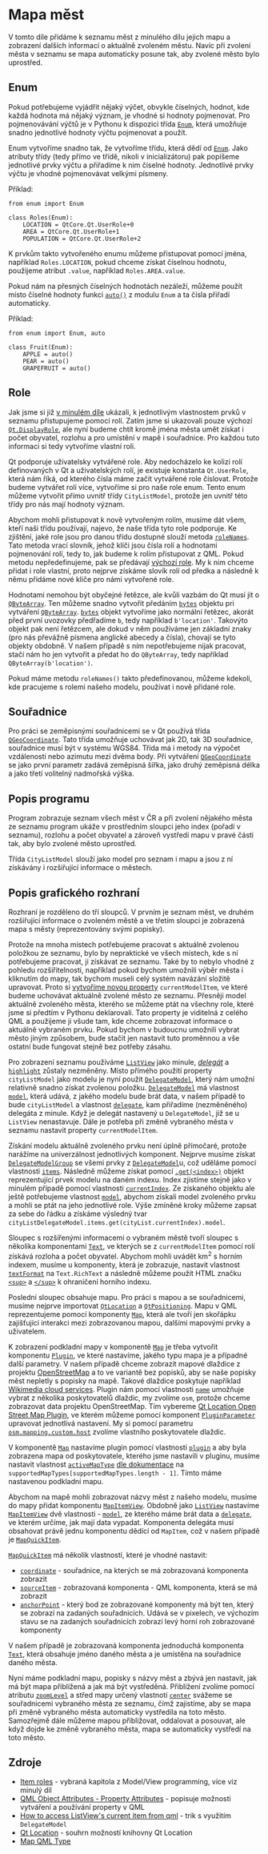 # Mapa měst

V tomto díle přidáme k seznamu měst z minulého dílu jejich mapu a zobrazení dalších informací o aktuálně zvoleném městu. Navíc při zvolení města v seznamu se mapa automaticky posune tak, aby zvolené město bylo uprostřed.

## Enum
Pokud potřebujeme vyjádřit nějaký výčet, obvykle číselných, hodnot, kde každá hodnota má nějaký význam, je vhodné si hodnoty pojmenovat. Pro pojmenovávání výčtů je v Pythonu k dispozici třída [`Enum`](https://docs.python.org/3/library/enum.html), která umožňuje snadno jednotlivé hodnoty výčtu pojmenovat a použít.

Enum vytvoříme snadno tak, že vytvoříme třídu, která dědí od [`Enum`](https://docs.python.org/3/library/enum.html). Jako atributy třídy (tedy přímo ve třídě, nikoli v inicializátoru) pak popíšeme jednotlivé prvky výčtu a přiřadíme k nim číselné hodnoty. Jednotlivé prvky výčtu je vhodné pojmenovávat velkými písmeny.

Příklad:

	from enum import Enum

	class Roles(Enum):
		LOCATION = QtCore.Qt.UserRole+0
		AREA = QtCore.Qt.UserRole+1
		POPULATION = QtCore.Qt.UserRole+2

K prvkům takto vytvořeného enumu můžeme přistupovat pomocí jména, například `Roles.LOCATION`, pokud chceme získat číselnou hodnotu, použijeme atribut `.value`, například `Roles.AREA.value`.  

Pokud nám na přesných číselných hodnotách nezáleží, můžeme použít místo číselné hodnoty funkci [`auto()`](https://docs.python.org/3/library/enum.html#enum.auto) z modulu `Enum` a ta čísla přiřadí automaticky.

Příklad:

	from enum import Enum, auto

	class Fruit(Enum):
		APPLE = auto()
		PEAR = auto()
		GRAPEFRUIT = auto()


## Role
Jak jsme si již [v minulém díle](../04_city_list/README.md) ukázali, k jednotlivým vlastnostem prvků v seznamu přistupujeme pomocí rolí. Zatím jsme si ukazovali pouze výchozí [`Qt.DisplayRole`](https://doc.qt.io/qtforpython/PySide2/QtCore/Qt.html#PySide2.QtCore.PySide2.QtCore.Qt.ItemDataRole), ale nyní budeme chtít kromě jména města umět získat i počet obyvatel, rozlohu a pro umístění v mapě i souřadnice. Pro každou tuto informaci si tedy vytvoříme vlastní roli.

Qt podporuje uživatelsky vytvářené role. Aby nedocházelo ke kolizi rolí definovaných v Qt a uživatelských rolí, je existuje konstanta `Qt.UserRole`, která nám říká, od kterého čísla máme začít vytvářené role číslovat. Protože budeme vytvářet rolí více, vytvoříme si pro naše role enum. Tento enum můžeme vytvořit přímo uvnitř třídy `CityListModel`, protože jen uvnitř této třídy pro nás mají hodnoty význam.

Abychom mohli přistupovat k nově vytvořeným rolím, musíme dát všem, kteří naši třídu používají, najevo, že naše třída tyto role podporuje. Ke zjištění, jaké role jsou pro danou třídu dostupné slouží metoda [`roleNames`](https://doc.qt.io/qtforpython/PySide2/QtCore/QAbstractItemModel.html#PySide2.QtCore.PySide2.QtCore.QAbstractItemModel.roleNames). Tato metoda vrací slovník, jehož klíči jsou čísla rolí a hodnotami pojmenování rolí, tedy to, jak budeme k rolím přistupovat z QML. Pokud metodu nepředefinujeme, pak se předávají [výchozí role](https://doc.qt.io/qtforpython/PySide2/QtCore/QAbstractItemModel.html#PySide2.QtCore.PySide2.QtCore.QAbstractItemModel.roleNames). My k nim chceme přidat i role vlastní, proto nejprve získáme slovík rolí od předka a následně k němu přidáme nové klíče pro námi vytvořené role.

Hodnotami nemohou být obyčejné řetězce, ale kvůli vazbám do Qt musí jít o [`QByteArray`](https://doc.qt.io/qtforpython/PySide2/QtCore/QByteArray.html?highlight=qbytearray#PySide2.QtCore.QByteArray). Ten můžeme snadno vytvořit předáním [`bytes`](https://docs.python.org/3/library/stdtypes.html#bytes) objektu pri vytváření [`QByteArray`](https://doc.qt.io/qtforpython/PySide2/QtCore/QByteArray.html?highlight=qbytearray#PySide2.QtCore.QByteArray). [`bytes`](https://docs.python.org/3/library/stdtypes.html#bytes) objekt vytvoříme jako normální řetězec, akorát před první uvozovky předřadíme `b`, tedy například `b'location'`. Takovýto objekt pak není řetězcem, ale dokud v něm používáme jen základní znaky (pro nás převážně písmena anglické abecedy a čísla), chovají se tyto objekty obdobně. V našem případě s ním nepotřebujeme nijak pracovat, stačí nám ho jen vytvořit a předat ho do `QByteArray`, tedy například `QByteArray(b'location')`.

Pokud máme metodu `roleNames()` takto předefinovanou, můžeme kdekoli, kde pracujeme s rolemi našeho modelu, používat i nově přidané role.

## Souřadnice
Pro práci se zeměpisnými souřadnicemi se v Qt používá třída [`QGeoCoordinate`](https://doc.qt.io/qtforpython/PySide2/QtPositioning/QGeoCoordinate.html). Tato třída umožňuje uchovávat jak 2D, tak 3D souřadnice, souřadnice musí být v systému WGS84. Třída má i metody na výpočet vzdálenosti nebo azimutu mezi dvěma body. Při vytváření [`QGeoCoordinate`](https://doc.qt.io/qtforpython/PySide2/QtPositioning/QGeoCoordinate.html) se jako první parametr zadává zeměpisná šířka, jako druhý zeměpisná délka a jako třetí volitelný nadmořská výška.

## Popis programu
Program zobrazuje seznam všech měst v ČR a při zvolení nějakého města ze seznamu program ukáže v prostředním sloupci jeho index (pořadí v seznamu), rozlohu a počet obyvatel a zároveň vystředí mapu v pravé části tak, aby bylo zvolené město uprostřed.

Třída `CityListModel` slouží jako model pro seznam i mapu a jsou z ní získávány i rozšiřující informace o městech.

## Popis grafického rozhraní
Rozhraní je rozděleno do tří sloupců. V prvním je seznam měst, ve druhém rozšiřující informace o zvoleném městě a ve třetím sloupci je zobrazená mapa s městy (reprezentovány svými popisky).

Protože na mnoha místech potřebujeme pracovat s aktuálně zvolenou položkou ze seznamu, bylo by nepraktické ve všech místech, kde s ní potřebujeme pracovat, ji získávat ze seznamu. Také by to nebylo vhodné z pohledu rozšiřitelnosti, například pokud bychom umožnili výběr města i kliknutím do mapy, tak bychom museli celý systém navázání složitě upravovat. Proto si [vytvoříme novou property](https://doc.qt.io/qt-5/qtqml-syntax-objectattributes.html#property-attributes) `currentModelItem`, ve které budeme uchovávat aktuálně zvolené město ze seznamu. Přesněji model aktuálně zvoleného města, kterého se můžeme ptát na všechny role, které jsme si předtím v Pythonu deklarovali. Tato property je viditelná z celého QML a použijeme ji všude tam, kde chceme zobrazovat informace o aktuálně vybraném prvku. Pokud bychom v budoucnu umožnili vybrat město jiným způsobem, bude stačit jen nastavit tuto proměnnou a vše ostatní bude fungovat stejně bez potřeby zásahu.

Pro zobrazení seznamu používáme [`ListView`](https://doc.qt.io/qtforpython/PySide2/QtPositioning/QGeoCoordinate.html) jako minule, [*delegát*](https://doc.qt.io/qtforpython/PySide2/QtPositioning/QGeoCoordinate.html) a [`highlight`](https://doc.qt.io/qtforpython/PySide2/QtPositioning/QGeoCoordinate.html) zůstaly nezměněny. Místo přímého použití property `cityListModel` jako modelu je nyní použit [`DelegateModel`](https://doc.qt.io/qt-5/qml-qtqml-models-delegatemodel.html), který nám umožní relativně snadno získat zvolenou položku. [`DelegateModel`](https://doc.qt.io/qt-5/qml-qtqml-models-delegatemodel.html) má vlastnost [`model`](https://doc.qt.io/qt-5/qml-qtqml-models-delegatemodel.html), která udává, z jakého modelu bude brát data, v našem případě to bude `cityListModel` a vlastnost [`delegate`](https://doc.qt.io/qt-5/qml-qtqml-models-delegatemodel.html), kam přiřadíme (nezměněného) delegáta z minule. Když je delegát nastavený u `DelegateModel`, již se u `ListView` nenastavuje. Dále je potřeba při změně vybraného města v seznamu nastavit property `currentModelItem`.

Získání modelu aktuálně zvoleného prvku není úplně přímočaré, protože narážíme na univerzálnost jednotlivých komponent. Nejprve musíme získat [`DelegateModelGroup`](https://doc.qt.io/qt-5/qml-qtqml-models-delegatemodelgroup.html) se všemi prvky z [`DelegateModel`](https://doc.qt.io/qt-5/qml-qtqml-models-delegatemodel.html)u, což uděláme pomocí vlastnosti [`items`](https://doc.qt.io/qt-5/qml-qtqml-models-delegatemodel.html). Následně můžeme získat pomocí [`.get(<index>)`](https://doc.qt.io/qt-5/qml-qtqml-models-delegatemodelgroup.html#get-method) objekt reprezentující prvek modelu na daném indexu. Index zjistíme stejně jako v minulém případě pomocí vlastnosti [`currentIndex`](https://doc.qt.io/qt-5/qml-qtqml-models-delegatemodelgroup.html#get-method). Ze získaného objektu ale ještě potřebujeme vlastnost [`model`](https://doc.qt.io/qt-5/qml-qtqml-models-delegatemodelgroup.html#get-method), abychom získali model zvoleného prvku a mohli se ptát na jeho jednotlivé role. Výše zmíněné kroky můžeme zapsat za sebe do řádku a získáme výsledný tvar `cityListDelegateModel.items.get(cityList.currentIndex).model`.

Sloupec s rozšířenými informacemi o vybraném městě tvoří sloupec s několika komponentami [`Text`](https://doc.qt.io/qt-5/qml-qtqml-models-delegatemodelgroup.html#get-method), ve kterých se z `currentModelItem` pomocí rolí získává rozloha a počet obyvatel. Abychom mohli uvádět km<sup>2</sup> s horním indexem, musíme u komponenty, která je zobrazuje, nastavit vlastnost [`textFormat`](https://doc.qt.io/qt-5/qml-qtqml-models-delegatemodelgroup.html#get-method) na `Text.RichText` a následně můžeme použít HTML značku [`<sup>`](https://developer.mozilla.org/en-US/docs/Web/HTML/Element/sup) a [`</sup>`](https://developer.mozilla.org/en-US/docs/Web/HTML/Element/sup) k ohraničení horního indexu.

Poslední sloupec obsahuje mapu. Pro práci s mapou a se souřadnicemi, musíme nejprve importovat [`QtLocation`](https://doc.qt.io/qt-5/qtlocation-index.html) a [`QtPositioning`](https://doc.qt.io/qt-5/qtpositioning-index.html). Mapu v QML reprezentujeme pomocí komponenty [`Map`](https://doc.qt.io/qt-5/qtpositioning-index.html), která ale tvoří jen skořápku zajišťující interakci mezi zobrazovanou mapou, dalšími mapovými prvky a uživatelem.

K zobrazení podkladní mapy v komponentě [`Map`](https://doc.qt.io/qt-5/qtpositioning-index.html) je třeba vytvořit komponentu [`Plugin`](https://doc.qt.io/qt-5/qtpositioning-index.html), ve které nastavíme, jakého typu mapa je a případné další parametry. V našem případě chceme zobrazit mapové dlaždice z projektu [OpenStreetMap](https://osm.org) a to ve variantě bez popisků, aby se naše popisky měst nepletly s popisky na mapě. Takové dlaždice poskytuje například [Wikimedia cloud services](wmflab.org). Plugin nám pomocí vlastnosti [`name`](https://doc.qt.io/qt-5/qml-qtlocation-plugin.html#name-prop) umožňuje vybrat z několika poskytovatelů dlaždic, my zvolíme `osm`, protože chceme zobrazovat data projektu OpenStreetMap. Tím vybereme [Qt Location Open Street Map Plugin](https://doc.qt.io/qt-5/location-plugin-osm.html), ve kterém můžeme pomocí komponent [`PluginParameter`](https://doc.qt.io/qt-5/qml-qtlocation-pluginparameter.html) upravovat jednotlivá nastavení. My si pomocí parametru [`osm.mapping.custom.host`](https://doc.qt.io/qt-5/qml-qtlocation-plugin.html#name-prop) zvolíme vlastního poskytovatele dlaždic.

V komponentě [`Map`](https://doc.qt.io/qt-5/qml-qtlocation-map.html) nastavíme plugin pomocí vlastnosti [`plugin`](https://doc.qt.io/qt-5/qml-qtlocation-map.html) a aby byla zobrazena mapa od poskytovatele, kterého jsme nastavili v pluginu, musíme nastavit vlastnost [`activeMapType`](https://doc.qt.io/qt-5/qml-qtlocation-map.html#activeMapType-prop) [dle dokumentace](https://doc.qt.io/qt-5/qml-qtlocation-map.html#activeMapType-prop) na `supportedMapTypes[supportedMapTypes.length - 1]`. Tímto máme nastavenou podkladní mapu.

Abychom na mapě mohli zobrazovat názvy měst z našeho modelu, musíme do mapy přidat komponentu [`MapItemView`](https://doc.qt.io/qt-5/qml-qtlocation-map.html#activeMapType-prop). Obdobně jako [`ListView`](https://doc.qt.io/qt-5/qml-qtquick-listview.html) nastavíme [`MapItemView`](https://doc.qt.io/qt-5/qml-qtlocation-mapitemview.html) dvě vlastnosti - [`model`](https://doc.qt.io/qt-5/qml-qtlocation-mapitemview.html#model-prop), ze kterého máme brát data a [`delegate`](https://doc.qt.io/qt-5/qml-qtlocation-mapitemview.html#delegate-prop), ve kterém určíme, jak mají data vypadat. Komponenta delegáta musí obsahovat právě jednu komponentu dědící od `MapItem`, což v našem případě je [`MapQuickItem`](https://doc.qt.io/qt-5/qml-qtlocation-mapquickitem.html).

[`MapQuickItem`](https://doc.qt.io/qt-5/qml-qtlocation-mapquickitem.html) má několik vlastností, které je vhodné nastavit:
 - [`coordinate`](https://doc.qt.io/qt-5/qml-qtlocation-mapquickitem.html#coordinate-prop) - souřadnice, na kterých se má zobrazovaná komponenta zobrazit
 - [`sourceItem`](https://doc.qt.io/qt-5/qml-qtlocation-mapquickitem.html#sourceItem-prop) - zobrazovaná komponenta - QML komponenta, která se má zobrazit
 - [`anchorPoint`](https://doc.qt.io/qt-5/qml-qtlocation-mapquickitem.html#anchorPoint-prop) - který bod ze zobrazované komponenty má být ten, který se zobrazí na zadaných souřadnicích. Udává se v pixelech, ve výchozím stavu se na zadaných souřadnicích zobrazí levý horní roh zobrazované komponenty

V našem případě je zobrazovaná komponenta jednoduchá komponenta [`Text`](https://doc.qt.io/qt-5/qml-qtquick-text.html), která obsahuje jméno daného města a je umístěna na souřadnice daného města.

Nyní máme podkladní mapu, popisky s názvy měst a zbývá jen nastavit, jak má být mapa přiblížená a jak má být vystředěná. Přiblížení zvolíme pomocí atributu [`zoomLevel`](https://doc.qt.io/qt-5/qml-qtlocation-map.html#zoomLevel-prop) a střed mapy určený vlastnotí [`center`](https://doc.qt.io/qt-5/qml-qtlocation-map.html#center-prop) svážeme se souřadnicemi vybraného města ze seznamu, čímž zajistíme, aby se mapa při změně vybraného města automaticky vystředila na toto město. Samozřejmě dále můžeme mapou přibližovat, oddalovat a posouvat, ale když dojde ke změně vybraného města, mapa se automaticky vystředí na toto město.


## Zdroje
- [Item roles](https://doc.qt.io/qt-5/model-view-programming.html#item-roles) - vybraná kapitola z Model/View programming, více viz minulý díl
- [QML Object Attributes - Property Attributes](https://doc.qt.io/qt-5/qtqml-syntax-objectattributes.html#property-attributes) - popisuje možnosti vytváření a používání property v QML
- [How to access ListView's current item from qml](https://stackoverflow.com/questions/16389831/how-to-access-listviews-current-item-from-qml) - trik s využitím `DelegateModel`
- [Qt Location](https://doc.qt.io/qt-5/qtlocation-index.html) - souhrn možností knihovny Qt Location
- [Map QML Type](https://doc.qt.io/qt-5/qml-qtlocation-map.html)
